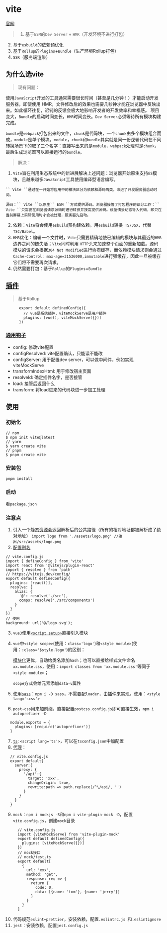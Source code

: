 # vite
  [官网](https://vitejs.cn/)
  > 1. 基于`` ESM ``的`` Dev Server `` + `` HMR ``（开发环境不进行打包）
  2. 基于`` esbuild ``的依赖预优化
  3. 基于`` Rollup ``的`` Plugins ``+`` Bundle ``（生产环境Rollup打包）
  4. `` SSR ``（服务端渲染）
## 为什么选vite

  > 现有问题：

  使用`` JavaScript ``开发的工具通常需要很长时间（甚至是几分钟！）才能启动开发服务器，即使使用 HMR，文件修改后的效果也需要几秒钟才能在浏览器中反映出来。如此循环往复，迟钝的反馈会极大地影响开发者的开发效率和幸福感。
  项目变大，`` Bundle ``的启动时间变长，`` HMR ``时间变长。`` Dev Server ``必须等待所有模块构建完成。

`` bundle ``是`` webpack ``打包出来的文件，`` chunk ``是代码块，一个`` chunk ``由多个模块组合而成，`` module ``是单个模块。`` module ``，`` chunk ``和`` bundle ``其实就是同一份逻辑代码在不同转换场景下的取了三个名字：直接写出来的是`` module ``，`` webpack ``处理时是`` chunk ``，最后生成浏览器可以直接运行的`` bundle ``。

  >解决：
  1. `` Vite ``旨在利用生态系统中的新进展解决上述问题：浏览器开始原生支持`` ES ``模块，且越来越多`` JavaScript ``工具使用编译型语言编写。

    `` Vite ``通过在一开始将应用中的模块区分为依赖和源码两类，改进了开发服务器启动时间。

    源码：`` Vite ``以原生`` ESM ``方式提供源码。浏览器接管了打包程序的部分工作：`` Vite ``只需要在浏览器请求源码时进行转换并按需提供源码。根据情景动态导入代码，即只在当前屏幕上实际使用时才会被处理，服务器先启动。

2. 依赖：`` Vite ``将会使用`` esbuild ``预构建依赖。用`` esbuild ``转换`` TS/JSX``，代替`` TSC/Babel``。
3. `` HMR ``优化：编辑一个文件时，`` Vite ``只需要精确地使已编辑的模块与其最近的`` HMR ``边界之间的链失活；`` Vite ``同时利用 `` HTTP ``头来加速整个页面的重新加载。源码模块的请求会根据`` 304 Not Modified ``进行协商缓存，而依赖模块请求则会通过`` Cache-Control: max-age=31536000,immutable ``进行强缓存，因此一旦被缓存它们将不需要再次请求。
4. 仍然需要打包：基于`` Rollup ``的`` Plugins ``+`` Bundle ``

## [插件](https://vitejs.cn/guide/api-plugin.html#simple-examples)
> 基于Rollup
```
      export default definedConfig({
        // vue是系统插件，viteMockServe是用户插件
        plugins: [vue(), viteMockServe({})]
      })
```
### [通用钩子](https://vitejs.cn/guide/api-plugin.html#transforming-custom-file-types)
 - config: 修改vite配置
 - configResolved: vite配置确认，只能读不能改
 - configServer: 用于配置dev server，可以做中间件，例如实现viteMockServe
 - transformIndexHtml: 用于修改宿主页面
 - resolveId: 确定插件名字，是否接管
 - load: 接管后返回什么
 - transform: 将load进来的代码块进一步加工处理


## 使用
### 初始化
```
// npm
$ npm init vite@latest
// yarn
$ yarn create vite
// pnpm
$ pnpm create vite
```
### 安装包
``` pnpm install ```
### 启动
看`` package.json ``

### 注意点
1. 引入一个[静态资源](https://vitejs.cn/guide/assets.html#importing-asset-as-url)会返回解析后的公共路径（所有的相对地址都被解析成了绝对地址）
    ```import logo from './assets/logo.png' //输出/src/assets/logo.png```
2. [配置别名](https://vitejs.cn/config/#resolve-alias)
  ```
// vite.config.js
import { defineConfig } from 'vite'
import react from '@vitejs/plugin-react'
import { resolve } from 'path'
// https://vitejs.dev/config/
export default defineConfig({
    plugins: [react()],
    resolve: {
      alias: {
        '@': resolve('./src'),
        comps: resolve('./src/components')
      }
    }
})
// 使用
background: url('@/logo.svg'); 
```
3. `` vue3 ``使用[`` <script setup> ``](https://v3.cn.vuejs.org/guide/composition-api-setup.html#setup)直接引入模块
4. `` vue ``中`` <style scope> ``(使用：`` class='logo' ``)和`` <style module> ``(使用：`` :class='$style.logo' ``)的区别：
   
   [模块化](https://vitejs.cn/guide/features.html#css-modules)更优，自动给类名添加`` hash ``；也可以直接给样式文件命名`` xx.module.css ``，使用：`` import classes from 'xx.module.css' ``等同于`` <style module> ``；
   
   `` scope ``方式会给元素添加`` data-v ``属性
5. 使用[`` sass ``](https://vitejs.cn/guide/features.html#css-pre-processors)：`` npm i -D sass ``，不需要配`` loader ``，由插件来实现。使用：`` <style lang='scss'> ``
6. `` post-css ``用来加前缀，直接配置`` postcss.config.js ``即可直接生效，`` npm i autoprefixer -D ``
  ```
    module.exports = {
      plugins: [require('autoprefixer')]
    }
  ```
7. [`` ts ``](https://vitejs.cn/guide/features.html#typescript): `` <script lang='ts'> ``，可以在`` tsconfig.json ``中加配置
8. [代理](https://vitejs.cn/config/#server-proxy)：
  ```
    // vite.config.js
    export default{
      server:{
        proxy: {
          '/api':{
            target: 'xxx',
            changeOrigin: true,
            rewrite:path => path.replace(/^\/api/, '')
          }
        }
      }
    }
  ```
9. `` mock ``：`` npm i mockjs -S ``和`` npm i vite-plugin-mock -D ``，配置`` vite.config.js ``，创建`` mock ``目录
    ```
      // vite.config.js
      import {viteMockServe} from 'vite-plugin-mock'
      export default definedConfig({
        plugins: [viteMockServe({})]
      })
      // mock接口
      // mock/test.ts
      export default[
        {
          url: 'xxx',
          method: 'get',
          response: req => {
            return {
              code: 0,
              data: [{name: 'tom'}, {name: 'jerry'}]
            }
          }
        }
      ]
    ```
10. 代码规范`` eslint+prettier ``，安装依赖，配置`` .eslintrc.js  ``和`` .eslintignore ``
11. `` jest ``：安装依赖，配置`` jest.config.js ``

